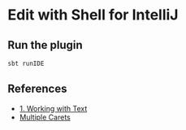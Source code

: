 # Edit with Shell for IntelliJ

## Run the plugin

```sh
sbt runIDE
```

## References

* [1. Working with Text](https://plugins.jetbrains.com/docs/intellij/working-with-text.html)
* [Multiple Carets](https://plugins.jetbrains.com/docs/intellij/multiple-carets.html)
